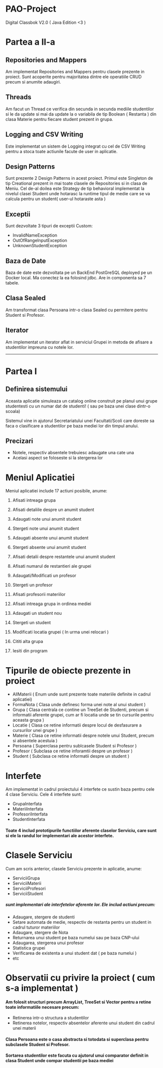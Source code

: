 # PAO-Project
Digital Classbok V2.0 ( Java Edition &lt;3 )

# Partea a II-a

## Repositories and Mappers
Am implementat Repositories and Mappers pentru clasele prezente in proiect. Sunt acoperite pentru majoritatea dintre ele operatiile CRUD precum si anumite adaugiri.

## Threads 
Am facut un Thread ce verifica din secunda in secunda mediile studentilor si le da update si mai da update la o variabila de tip Boolean ( Restanta ) din clasa Materie pentru fiecare student prezent in grupa.


## Logging and CSV Writing
Este implementat un sistem de Logging integrat cu cel de CSV Writing pentru a stoca toate actiunile facute de user in aplicatie.

## Design Patterns
Sunt prezente 2 Design Patterns in acest proiect. Primul este Singleton de tip Creational prezent in mai toate clasele de Repositories si in clasa de Meniu. 
Cel de-al doilea este Strategy de tip behavioral implementat la nivelul clasei Student unde hotarasc la runtime tipul de medie care se va calcula pentru un student( user-ul hotaraste asta )

## Exceptii
Sunt dezvoltate 3 tipuri de exceptii Custom:
- InvalidNameException
- OutOfRangeInputException
- UnknownStudentException

## Baza de Date
Baza de date este dezvoltata pe un BackEnd PostGreSQL deployed pe un Docker local. Ma conectez la ea folosind jdbc. 
Are in componenta sa 7 tabele.

## Clasa Sealed
Am transformat clasa Persoana intr-o clasa Sealed cu permitere pentru Student si Profesor.

## Iterator
Am implementat un iterator aflat in serviciul Grupei in metoda de afisare a studentilor impreuna cu notele lor.

------------------------------------------------------------------------------------------------------------------------------------------------


# Partea I

## Definirea sistemului
Aceasta aplicatie simuleaza un catalog online construit pe planul unui grupe studentesti cu un numar dat de studenti! ( sau pe baza unei clase dintr-o scoala)

Sistemul vine in ajutorul Secretariatului unei Facultati/Scoli care doreste sa faca o clasificare a studentilor 
pe baza mediei lor din timpul anului. 

## Precizari

- Notele, respectiv absentele trebuiesc adaugate una cate una
- Acelasi aspect se foloseste si la stergerea lor

# Meniul Aplicatiei

Meniul aplicatiei include 17 actiuni posibile, anume:

1) Afisati intreaga grupa
2) Afisati detaliile despre un anumit student

3) Adaugati note unui anumit student
4) Stergeti note unui anumit student

5) Adaugati absente unui anumit student
6) Stergeti absente unui anumit student

7) Afisati detalii despre restantele unui anumit student
8) Afisati numarul de restantieri ale grupei

9) Adaugati/Modificati un profesor
10) Stergeti un profesor

11) Afisati profesorii materiilor
                                
12) Afisati intreaga grupa in ordinea mediei
                
13) Adaugati un student nou
14) Stergeti un student
                
15) Modificati locatia grupei ( In urma unei relocari )

16) Cititi alta grupa
17) Iesiti din program


# Tipurile de obiecte prezente in proiect
- AllMaterii   ( Enum unde sunt prezente toate materiile definite in cadrul aplicatiei)
- FormaNota ( Clasa unde definesc forma unei note al unui student )
- Grupa ( Clasa centrala ce contine un TreeSet de Studenti, precum si informatii aferente grupei, cum ar fi locatia unde se tin cursurile pentru aceasta grupa )
- Locatie ( Clasa ce retine informatii despre locul de desfasurare a cursurilor unei grupe )
- Materie ( Clasa ce retine informatii despre notele unui Student, precum si absentele acestuia )
- Persoana ( Superclasa pentru sublcasele Student si Profesor )
- Profesor ( Subclasa ce retine inforamtii despre un profesor )
- Student ( Subclasa ce retine informatii despre un student )

# Interfete

Am implementat in cadrul proiectului 4 interfete ce sustin baza pentru cele 4 clase Serviciu.
Cele 4 interfete sunt:
- GrupaInterfata
- MateriiInterfata
- ProfesoriInterfata
- StudentInterfata

#### Toate 4 includ prototipurile functiilor aferente claselor Serviciu, care sunt si ele la randul lor implementari ale acestor interfete.

# Clasele Serviciu

Cum am scris anterior, clasele Serviciu prezente in aplicatie, anume:
- ServiciiGrupa
- ServiciiMaterii
- ServiciiProfesori
- ServiciiStudent
##### sunt implementari ale interfetelor aferente lor. Ele includ actiuni precum:

- Adaugare, stergere de studenti
- Setare automata de medie, respectiv de restanta pentru un student in cadrul tuturor materiilor
- Adaugare, stergere de Nota
- Returnarea unui student pe baza numelui sau pe baza CNP-ului
- Adaugarea, stergerea unui profesor
- Statistica grupei
- Verificarea de existenta a unui student dat ( pe baza numelui )
- etc

# Observatii cu privire la proiect ( cum s-a implementat ) 
#### Am folosit structuri precum ArrayList, TreeSet si Vector pentru a retine toate informatiile necesare precum:
- Retinerea intr-o structura a studentilor
- Retinerea notelor, respectiv absentelor aferente unui student din cadrul unei materii
#### Clasa Persoana este o casa abstracta si totodata si superclasa pentru subclasele Student si Profesor.
#### Sortarea studentilor este facuta cu ajutorul unui comparator definit in clasa Student unde compar studentii pe baza mediei


